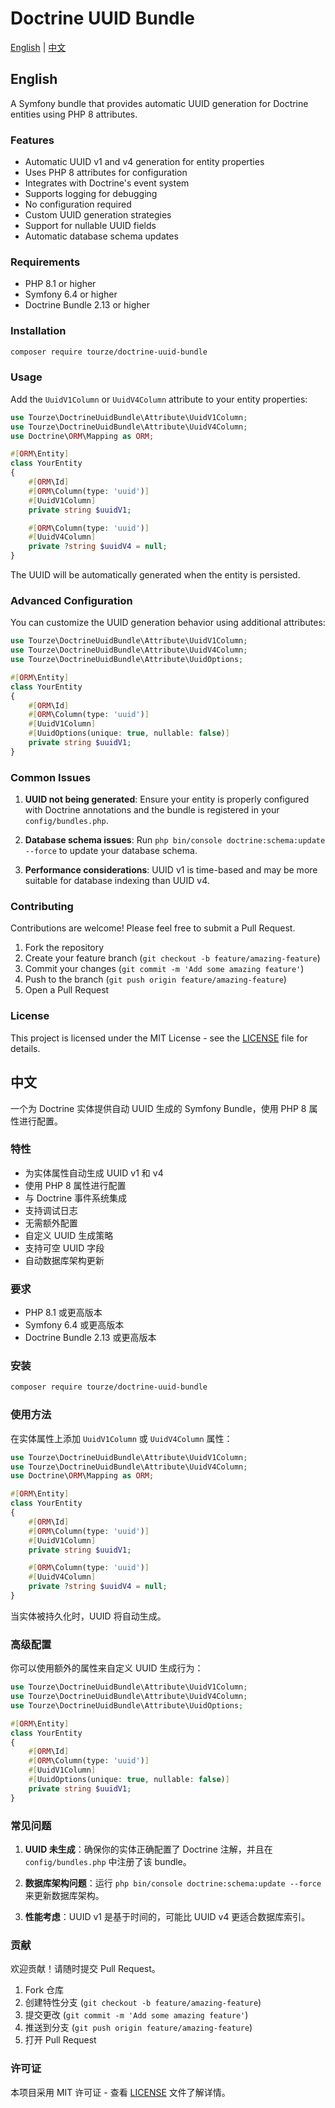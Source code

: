 # Doctrine UUID Bundle

[English](#english) | [中文](#中文)

## English

A Symfony bundle that provides automatic UUID generation for Doctrine entities using PHP 8 attributes.

### Features

- Automatic UUID v1 and v4 generation for entity properties
- Uses PHP 8 attributes for configuration
- Integrates with Doctrine's event system
- Supports logging for debugging
- No configuration required
- Custom UUID generation strategies
- Support for nullable UUID fields
- Automatic database schema updates

### Requirements

- PHP 8.1 or higher
- Symfony 6.4 or higher
- Doctrine Bundle 2.13 or higher

### Installation

```bash
composer require tourze/doctrine-uuid-bundle
```

### Usage

Add the `UuidV1Column` or `UuidV4Column` attribute to your entity properties:

```php
use Tourze\DoctrineUuidBundle\Attribute\UuidV1Column;
use Tourze\DoctrineUuidBundle\Attribute\UuidV4Column;
use Doctrine\ORM\Mapping as ORM;

#[ORM\Entity]
class YourEntity
{
    #[ORM\Id]
    #[ORM\Column(type: 'uuid')]
    #[UuidV1Column]
    private string $uuidV1;

    #[ORM\Column(type: 'uuid')]
    #[UuidV4Column]
    private ?string $uuidV4 = null;
}
```

The UUID will be automatically generated when the entity is persisted.

### Advanced Configuration

You can customize the UUID generation behavior using additional attributes:

```php
use Tourze\DoctrineUuidBundle\Attribute\UuidV1Column;
use Tourze\DoctrineUuidBundle\Attribute\UuidV4Column;
use Tourze\DoctrineUuidBundle\Attribute\UuidOptions;

#[ORM\Entity]
class YourEntity
{
    #[ORM\Id]
    #[ORM\Column(type: 'uuid')]
    #[UuidV1Column]
    #[UuidOptions(unique: true, nullable: false)]
    private string $uuidV1;
}
```

### Common Issues

1. **UUID not being generated**: Ensure your entity is properly configured with Doctrine annotations and the bundle is registered in your `config/bundles.php`.

2. **Database schema issues**: Run `php bin/console doctrine:schema:update --force` to update your database schema.

3. **Performance considerations**: UUID v1 is time-based and may be more suitable for database indexing than UUID v4.

### Contributing

Contributions are welcome! Please feel free to submit a Pull Request.

1. Fork the repository
2. Create your feature branch (`git checkout -b feature/amazing-feature`)
3. Commit your changes (`git commit -m 'Add some amazing feature'`)
4. Push to the branch (`git push origin feature/amazing-feature`)
5. Open a Pull Request

### License

This project is licensed under the MIT License - see the [LICENSE](LICENSE) file for details.

## 中文

一个为 Doctrine 实体提供自动 UUID 生成的 Symfony Bundle，使用 PHP 8 属性进行配置。

### 特性

- 为实体属性自动生成 UUID v1 和 v4
- 使用 PHP 8 属性进行配置
- 与 Doctrine 事件系统集成
- 支持调试日志
- 无需额外配置
- 自定义 UUID 生成策略
- 支持可空 UUID 字段
- 自动数据库架构更新

### 要求

- PHP 8.1 或更高版本
- Symfony 6.4 或更高版本
- Doctrine Bundle 2.13 或更高版本

### 安装

```bash
composer require tourze/doctrine-uuid-bundle
```

### 使用方法

在实体属性上添加 `UuidV1Column` 或 `UuidV4Column` 属性：

```php
use Tourze\DoctrineUuidBundle\Attribute\UuidV1Column;
use Tourze\DoctrineUuidBundle\Attribute\UuidV4Column;
use Doctrine\ORM\Mapping as ORM;

#[ORM\Entity]
class YourEntity
{
    #[ORM\Id]
    #[ORM\Column(type: 'uuid')]
    #[UuidV1Column]
    private string $uuidV1;

    #[ORM\Column(type: 'uuid')]
    #[UuidV4Column]
    private ?string $uuidV4 = null;
}
```

当实体被持久化时，UUID 将自动生成。

### 高级配置

你可以使用额外的属性来自定义 UUID 生成行为：

```php
use Tourze\DoctrineUuidBundle\Attribute\UuidV1Column;
use Tourze\DoctrineUuidBundle\Attribute\UuidV4Column;
use Tourze\DoctrineUuidBundle\Attribute\UuidOptions;

#[ORM\Entity]
class YourEntity
{
    #[ORM\Id]
    #[ORM\Column(type: 'uuid')]
    #[UuidV1Column]
    #[UuidOptions(unique: true, nullable: false)]
    private string $uuidV1;
}
```

### 常见问题

1. **UUID 未生成**：确保你的实体正确配置了 Doctrine 注解，并且在 `config/bundles.php` 中注册了该 bundle。

2. **数据库架构问题**：运行 `php bin/console doctrine:schema:update --force` 来更新数据库架构。

3. **性能考虑**：UUID v1 是基于时间的，可能比 UUID v4 更适合数据库索引。

### 贡献

欢迎贡献！请随时提交 Pull Request。

1. Fork 仓库
2. 创建特性分支 (`git checkout -b feature/amazing-feature`)
3. 提交更改 (`git commit -m 'Add some amazing feature'`)
4. 推送到分支 (`git push origin feature/amazing-feature`)
5. 打开 Pull Request

### 许可证

本项目采用 MIT 许可证 - 查看 [LICENSE](LICENSE) 文件了解详情。
